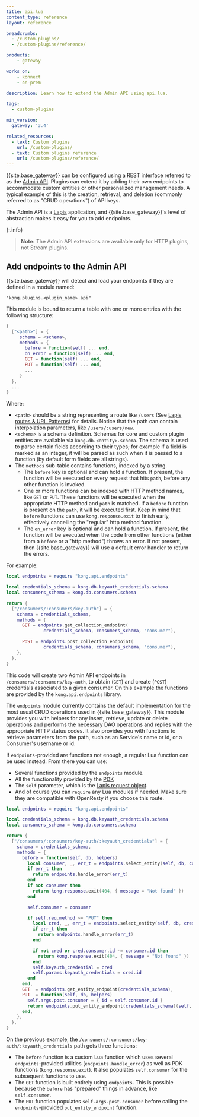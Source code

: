 ```yaml
---
title: api.lua
content_type: reference
layout: reference

breadcrumbs:
  - /custom-plugins/
  - /custom-plugins/reference/

products:
    - gateway

works_on:
    - konnect
    - on-prem

description: Learn how to extend the Admin API using api.lua.

tags:
  - custom-plugins

min_version:
  gateway: '3.4'

related_resources:
  - text: Custom plugins
    url: /custom-plugins/
  - text: Custom plugins reference
    url: /custom-plugins/reference/
---
```


{{site.base_gateway}} can be configured using a REST interface referred to as the [Admin API](/api/gateway/admin-ee/).
Plugins can extend it by adding their own endpoints to accommodate custom
entities or other personalized management needs. A typical example of this is
the creation, retrieval, and deletion (commonly referred to as "CRUD
operations") of API keys.

The Admin API is a [Lapis](http://leafo.net/lapis/) application, and {{site.base_gateway}}'s
level of abstraction makes it easy for you to add endpoints.

{:.info}
> **Note:** The Admin API extensions are available only for HTTP plugins, not Stream plugins.

## Add endpoints to the Admin API

{{site.base_gateway}} will detect and load your endpoints if they are defined in a module named:

```
"kong.plugins.<plugin_name>.api"
```

This module is bound to return a table with one or more entries with the following structure:

```lua
{
  ["<path>"] = {
     schema = <schema>,
     methods = {
       before = function(self) ... end,
       on_error = function(self) ... end,
       GET = function(self) ... end,
       PUT = function(self) ... end,
       ...
     }
  },
  ...
}
```

Where:

- `<path>` should be a string representing a route like `/users` (See [Lapis routes & URL
  Patterns](http://leafo.net/lapis/reference/actions.html#routes--url-patterns)) for details.
  Notice that the path can contain interpolation parameters, like `/users/:users/new`.
- `<schema>` is a schema definition. Schemas for core and custom plugin entities are available
  via `kong.db.<entity>.schema`. The schema is used to parse certain fields according to their
  types; for example if a field is marked as an integer, it will be parsed as such when it is
  passed to a function (by default form fields are all strings).
- The `methods` sub-table contains functions, indexed by a string.
  - The `before` key is optional and can hold a function. If present, the function will be executed
    on every request that hits `path`, before any other function is invoked.
  - One or more functions can be indexed with HTTP method names, like `GET` or `PUT`. These functions
    will be executed when the appropriate HTTP method and `path` is matched. If a `before` function is
    present on the `path`, it will be executed first. Keep in mind that `before` functions can
    use `kong.response.exit` to finish early, effectively cancelling the "regular" http method function.
  - The `on_error` key is optional and can hold a function. If present, the function will be executed
    when the code from other functions (either from a `before` or a "http method") throws an error. If
    not present, then {{site.base_gateway}} will use a default error handler to return the errors.

For example:

```lua
local endpoints = require "kong.api.endpoints"

local credentials_schema = kong.db.keyauth_credentials.schema
local consumers_schema = kong.db.consumers.schema

return {
  ["/consumers/:consumers/key-auth"] = {
    schema = credentials_schema,
    methods = {
      GET = endpoints.get_collection_endpoint(
              credentials_schema, consumers_schema, "consumer"),

      POST = endpoints.post_collection_endpoint(
              credentials_schema, consumers_schema, "consumer"),
    },
  },
}
```

This code will create two Admin API endpoints in `/consumers/:consumers/key-auth`, to
obtain (`GET`) and create (`POST`) credentials associated to a given consumer. On this example
the functions are provided by the `kong.api.endpoints` library.

The `endpoints` module currently contains the default implementation for the most usual CRUD
operations used in {{site.base_gateway}}. This module provides you with helpers for any insert, retrieve,
update or delete operations and performs the necessary DAO operations and replies with
the appropriate HTTP status codes. It also provides you with functions to retrieve parameters from
the path, such as an Service's name or id, or a Consumer's username or id.

If `endpoints`-provided are functions not enough, a regular Lua function can be used instead. From there you can use:

* Several functions provided by the `endpoints` module.
* All the functionality provided by the [PDK](/gateway/pdk/reference/)
* The `self` parameter, which is the [Lapis request object](http://leafo.net/lapis/reference/actions.html#request-object).
* And of course you can `require` any Lua modules if needed. Make sure they are compatible with OpenResty if you choose this route.

``` lua
local endpoints = require "kong.api.endpoints"

local credentials_schema = kong.db.keyauth_credentials.schema
local consumers_schema = kong.db.consumers.schema

return {
  ["/consumers/:consumers/key-auth/:keyauth_credentials"] = {
    schema = credentials_schema,
    methods = {
      before = function(self, db, helpers)
        local consumer, _, err_t = endpoints.select_entity(self, db, consumers_schema)
        if err_t then
          return endpoints.handle_error(err_t)
        end
        if not consumer then
          return kong.response.exit(404, { message = "Not found" })
        end

        self.consumer = consumer

        if self.req.method ~= "PUT" then
          local cred, _, err_t = endpoints.select_entity(self, db, credentials_schema)
          if err_t then
            return endpoints.handle_error(err_t)
          end

          if not cred or cred.consumer.id ~= consumer.id then
            return kong.response.exit(404, { message = "Not found" })
          end
          self.keyauth_credential = cred
          self.params.keyauth_credentials = cred.id
        end
      end,
      GET  = endpoints.get_entity_endpoint(credentials_schema),
      PUT  = function(self, db, helpers)
        self.args.post.consumer = { id = self.consumer.id }
        return endpoints.put_entity_endpoint(credentials_schema)(self, db, helpers)
      end,
    },
  },
}
```

On the previous example, the `/consumers/:consumers/key-auth/:keyauth_credentials` path gets
three functions:
- The `before` function is a custom Lua function which uses several `endpoints`-provided utilities
  (`endpoints.handle_error`) as well as PDK functions (`kong.response.exit`). It also populates
  `self.consumer` for the subsequent functions to use.
- The `GET` function is built entirely using `endpoints`. This is possible because the `before` has
  "prepared" things in advance, like `self.consumer`.
- The `PUT` function populates `self.args.post.consumer` before calling the `endpoints`-provided
  `put_entity_endpoint` function.
